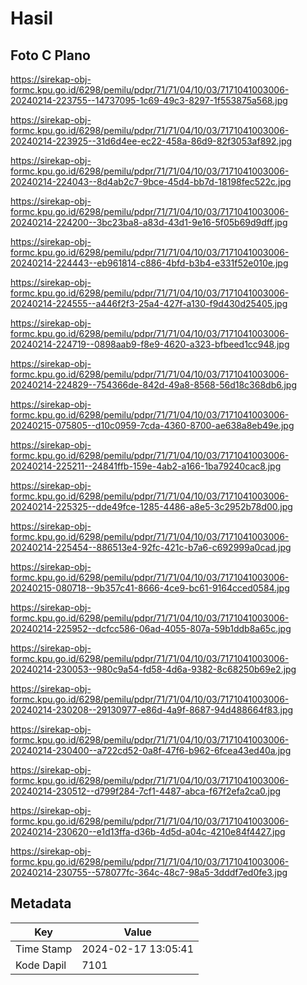 # Hasil

## Foto C Plano

https://sirekap-obj-formc.kpu.go.id/6298/pemilu/pdpr/71/71/04/10/03/7171041003006-20240214-223755--14737095-1c69-49c3-8297-1f553875a568.jpg

https://sirekap-obj-formc.kpu.go.id/6298/pemilu/pdpr/71/71/04/10/03/7171041003006-20240214-223925--31d6d4ee-ec22-458a-86d9-82f3053af892.jpg

https://sirekap-obj-formc.kpu.go.id/6298/pemilu/pdpr/71/71/04/10/03/7171041003006-20240214-224043--8d4ab2c7-9bce-45d4-bb7d-18198fec522c.jpg

https://sirekap-obj-formc.kpu.go.id/6298/pemilu/pdpr/71/71/04/10/03/7171041003006-20240214-224200--3bc23ba8-a83d-43d1-9e16-5f05b69d9dff.jpg

https://sirekap-obj-formc.kpu.go.id/6298/pemilu/pdpr/71/71/04/10/03/7171041003006-20240214-224443--eb961814-c886-4bfd-b3b4-e331f52e010e.jpg

https://sirekap-obj-formc.kpu.go.id/6298/pemilu/pdpr/71/71/04/10/03/7171041003006-20240214-224555--a446f2f3-25a4-427f-a130-f9d430d25405.jpg

https://sirekap-obj-formc.kpu.go.id/6298/pemilu/pdpr/71/71/04/10/03/7171041003006-20240214-224719--0898aab9-f8e9-4620-a323-bfbeed1cc948.jpg

https://sirekap-obj-formc.kpu.go.id/6298/pemilu/pdpr/71/71/04/10/03/7171041003006-20240214-224829--754366de-842d-49a8-8568-56d18c368db6.jpg

https://sirekap-obj-formc.kpu.go.id/6298/pemilu/pdpr/71/71/04/10/03/7171041003006-20240215-075805--d10c0959-7cda-4360-8700-ae638a8eb49e.jpg

https://sirekap-obj-formc.kpu.go.id/6298/pemilu/pdpr/71/71/04/10/03/7171041003006-20240214-225211--24841ffb-159e-4ab2-a166-1ba79240cac8.jpg

https://sirekap-obj-formc.kpu.go.id/6298/pemilu/pdpr/71/71/04/10/03/7171041003006-20240214-225325--dde49fce-1285-4486-a8e5-3c2952b78d00.jpg

https://sirekap-obj-formc.kpu.go.id/6298/pemilu/pdpr/71/71/04/10/03/7171041003006-20240214-225454--886513e4-92fc-421c-b7a6-c692999a0cad.jpg

https://sirekap-obj-formc.kpu.go.id/6298/pemilu/pdpr/71/71/04/10/03/7171041003006-20240215-080718--9b357c41-8666-4ce9-bc61-9164cced0584.jpg

https://sirekap-obj-formc.kpu.go.id/6298/pemilu/pdpr/71/71/04/10/03/7171041003006-20240214-225952--dcfcc586-06ad-4055-807a-59b1ddb8a65c.jpg

https://sirekap-obj-formc.kpu.go.id/6298/pemilu/pdpr/71/71/04/10/03/7171041003006-20240214-230053--980c9a54-fd58-4d6a-9382-8c68250b69e2.jpg

https://sirekap-obj-formc.kpu.go.id/6298/pemilu/pdpr/71/71/04/10/03/7171041003006-20240214-230208--29130977-e86d-4a9f-8687-94d488664f83.jpg

https://sirekap-obj-formc.kpu.go.id/6298/pemilu/pdpr/71/71/04/10/03/7171041003006-20240214-230400--a722cd52-0a8f-47f6-b962-6fcea43ed40a.jpg

https://sirekap-obj-formc.kpu.go.id/6298/pemilu/pdpr/71/71/04/10/03/7171041003006-20240214-230512--d799f284-7cf1-4487-abca-f67f2efa2ca0.jpg

https://sirekap-obj-formc.kpu.go.id/6298/pemilu/pdpr/71/71/04/10/03/7171041003006-20240214-230620--e1d13ffa-d36b-4d5d-a04c-4210e84f4427.jpg

https://sirekap-obj-formc.kpu.go.id/6298/pemilu/pdpr/71/71/04/10/03/7171041003006-20240214-230755--578077fc-364c-48c7-98a5-3dddf7ed0fe3.jpg


## Metadata

| Key        | Value               |
| ---------- | ------------------- |
| Time Stamp | 2024-02-17 13:05:41 |
| Kode Dapil | 7101                |



